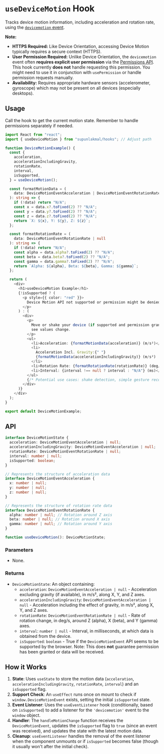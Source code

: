 # `useDeviceMotion` Hook

Tracks device motion information, including acceleration and rotation rate, using the [`devicemotion` event](https://developer.mozilla.org/en-US/docs/Web/API/Window/devicemotion_event).

**Note:**

- **HTTPS Required:** Like Device Orientation, accessing Device Motion typically requires a secure context (HTTPS).
- **User Permission Required:** Unlike Device Orientation, the `devicemotion` event often **requires explicit user permission** via the [Permissions API](https://developer.mozilla.org/en-US/docs/Web/API/Permissions_API). This hook currently **does not** handle requesting this permission. You might need to use it in conjunction with `usePermission` or handle permission requests manually.
- **Availability:** Requires appropriate hardware sensors (accelerometer, gyroscope) which may not be present on all devices (especially desktops).

## Usage

Call the hook to get the current motion state. Remember to handle permissions separately if needed.

```typescript
import React from "react";
import { useDeviceMotion } from "supunlakmal/hooks"; // Adjust path

function DeviceMotionExample() {
  const {
    acceleration,
    accelerationIncludingGravity,
    rotationRate,
    interval,
    isSupported,
  } = useDeviceMotion();

  const formatMotionData = (
    data: DeviceMotionEventAcceleration | DeviceMotionEventRotationRate | null
  ): string => {
    if (!data) return "N/A";
    const x = data.x?.toFixed(2) ?? "N/A";
    const y = data.y?.toFixed(2) ?? "N/A";
    const z = data.z?.toFixed(2) ?? "N/A";
    return `X: ${x}, Y: ${y}, Z: ${z}`;
  };

  const formatRotationRate = (
    data: DeviceMotionEventRotationRate | null
  ): string => {
    if (!data) return "N/A";
    const alpha = data.alpha?.toFixed(2) ?? "N/A";
    const beta = data.beta?.toFixed(2) ?? "N/A";
    const gamma = data.gamma?.toFixed(2) ?? "N/A";
    return `Alpha: ${alpha}, Beta: ${beta}, Gamma: ${gamma}`;
  };

  return (
    <div>
      <h1>useDeviceMotion Example</h1>
      {!isSupported ? (
        <p style={{ color: "red" }}>
          Device Motion API not supported or permission might be denied.
        </p>
      ) : (
        <div>
          <p>
            Move or shake your device (if supported and permission granted) to
            see values change.
          </p>
          <ul>
            <li>Acceleration: {formatMotionData(acceleration)} (m/s²)</li>
            <li>
              Acceleration Incl. Gravity:{" "}
              {formatMotionData(accelerationIncludingGravity)} (m/s²)
            </li>
            <li>Rotation Rate: {formatRotationRate(rotationRate)} (deg/s)</li>
            <li>Interval: {interval !== null ? interval : "N/A"} (ms)</li>
          </ul>
          {/* Potential use cases: shake detection, simple gesture recognition, game controls */}
        </div>
      )}
    </div>
  );
}

export default DeviceMotionExample;
```

## API

```typescript
interface DeviceMotionState {
  acceleration: DeviceMotionEventAcceleration | null;
  accelerationIncludingGravity: DeviceMotionEventAcceleration | null;
  rotationRate: DeviceMotionEventRotationRate | null;
  interval: number | null;
  isSupported: boolean;
}

// Represents the structure of acceleration data
interface DeviceMotionEventAcceleration {
  x: number | null;
  y: number | null;
  z: number | null;
}

// Represents the structure of rotation rate data
interface DeviceMotionEventRotationRate {
  alpha: number | null; // Rotation around Z axis
  beta: number | null; // Rotation around X axis
  gamma: number | null; // Rotation around Y axis
}

function useDeviceMotion(): DeviceMotionState;
```

### Parameters

- None.

### Returns

- `DeviceMotionState`: An object containing:
  - `acceleration`: `DeviceMotionEventAcceleration | null` - Acceleration excluding gravity (if available), in m/s², along X, Y, and Z axes.
  - `accelerationIncludingGravity`: `DeviceMotionEventAcceleration | null` - Acceleration including the effect of gravity, in m/s², along X, Y, and Z axes.
  - `rotationRate`: `DeviceMotionEventRotationRate | null` - Rate of rotation change, in deg/s, around Z (alpha), X (beta), and Y (gamma) axes.
  - `interval`: `number | null` - Interval, in milliseconds, at which data is obtained from the device.
  - `isSupported`: `boolean` - True if the `DeviceMotionEvent` API seems to be supported by the browser. Note: This does **not** guarantee permission has been granted or data will be received.

## How it Works

1.  **State**: Uses `useState` to store the motion data (`acceleration`, `accelerationIncludingGravity`, `rotationRate`, `interval`) and an `isSupported` flag.
2.  **Support Check**: An `useEffect` runs once on mount to check if `window.DeviceMotionEvent` exists, setting the initial `isSupported` state.
3.  **Event Listener**: Uses the `useEventListener` hook (conditionally, based on `isSupported`) to add a listener for the `'devicemotion'` event to the `window` object.
4.  **Handler**: The `handleMotionChange` function receives the `DeviceMotionEvent`, updates the `isSupported` flag to `true` (since an event was received), and updates the state with the latest motion data.
5.  **Cleanup**: `useEventListener` handles the removal of the event listener when the component unmounts or if `isSupported` becomes false (though it usually won't after the initial check).
